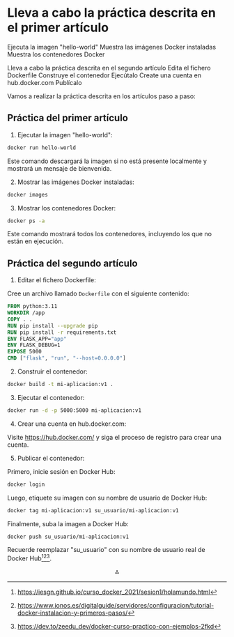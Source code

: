 

# Lleva a cabo la práctica descrita en el primer artículo

Ejecuta la imagen "hello-world"
Muestra las imágenes Docker instaladas
Muestra los contenedores Docker

Lleva a cabo la práctica descrita en el segundo artículo
Edita el fichero Dockerfile
Construye el contenedor
Ejecútalo
Create una cuenta en hub.docker.com
Publícalo

Vamos a realizar la práctica descrita en los artículos paso a paso:

## Práctica del primer artículo

1. Ejecutar la imagen "hello-world":
```bash
docker run hello-world
```

Este comando descargará la imagen si no está presente localmente y mostrará un mensaje de bienvenida.

2. Mostrar las imágenes Docker instaladas:
```bash
docker images
```

3. Mostrar los contenedores Docker:
```bash
docker ps -a
```

Este comando mostrará todos los contenedores, incluyendo los que no están en ejecución.

## Práctica del segundo artículo

1. Editar el fichero Dockerfile:

Cree un archivo llamado `Dockerfile` con el siguiente contenido:

```dockerfile
FROM python:3.11
WORKDIR /app
COPY . .
RUN pip install --upgrade pip
RUN pip install -r requirements.txt
ENV FLASK_APP="app"
ENV FLASK_DEBUG=1
EXPOSE 5000
CMD ["flask", "run", "--host=0.0.0.0"]
```

2. Construir el contenedor:
```bash
docker build -t mi-aplicacion:v1 .
```

3. Ejecutar el contenedor:
```bash
docker run -d -p 5000:5000 mi-aplicacion:v1
```

4. Crear una cuenta en hub.docker.com:

Visite https://hub.docker.com/ y siga el proceso de registro para crear una cuenta.

5. Publicar el contenedor:

Primero, inicie sesión en Docker Hub:

```bash
docker login
```

Luego, etiquete su imagen con su nombre de usuario de Docker Hub:

```bash
docker tag mi-aplicacion:v1 su_usuario/mi-aplicacion:v1
```

Finalmente, suba la imagen a Docker Hub:

```bash
docker push su_usuario/mi-aplicacion:v1
```

Recuerde reemplazar "su_usuario" con su nombre de usuario real de Docker Hub[^1][^2][^5].

<div style="text-align: center">⁂</div>

[^1]: https://iesgn.github.io/curso_docker_2021/sesion1/holamundo.html

[^2]: https://www.ionos.es/digitalguide/servidores/configuracion/tutorial-docker-instalacion-y-primeros-pasos/

[^3]: https://pandorafms.com/blog/es/docker-run/

[^4]: https://www.codearco.net/tutoriales/varios/docker-practica-comandos-imagenes-contenedores/

[^5]: https://dev.to/zeedu_dev/docker-curso-practico-con-ejemplos-2fkd

[^6]: https://atareao.es/tutorial/docker/gestionar-imagenes-con-docker/

[^7]: https://learn.microsoft.com/es-es/virtualization/windowscontainers/quick-start/run-your-first-container

[^8]: https://help.clouding.io/hc/es/articles/360010283060-Trabajando-con-imágenes-en-Docker

